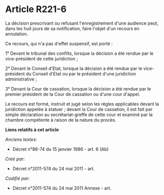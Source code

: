 # Article R221-6

La décision prescrivant ou refusant l'enregistrement d'une audience peut, dans les huit jours de sa notification, faire
l'objet d'un recours en annulation.

Ce recours, qui n'a pas d'effet suspensif, est porté :

1° Devant le tribunal des conflits, lorsque la décision a été rendue par le vice-président de cette juridiction ;

2° Devant le Conseil d'Etat, lorsque la décision a été rendue par le vice-président du Conseil d'Etat ou par le président
d'une juridiction administrative ;

3° Devant la Cour de cassation, lorsque la décision a été rendue par le premier président de la Cour de cassation ou d'une
cour d'appel.

Le recours est formé, instruit et jugé selon les règles applicables devant la juridiction appelée à statuer ; devant la Cour
de cassation, il est fait par simple déclaration au secrétariat-greffe de cette cour et examiné par la chambre compétente à
raison de la nature du procès.

**Liens relatifs à cet article**

_Anciens textes_:

  - Décret n°86-74 du 15 janvier 1986 - art. 6 (Ab)

_Créé par_:

  - Décret n°2011-574 du 24 mai 2011  - art.

_Codifié par_:

  - Décret n°2011-574 du 24 mai 2011 Annexe - art.
